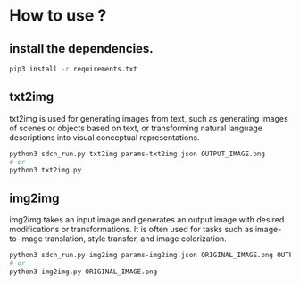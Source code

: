 # How to use ?
## install the dependencies.
```bash
pip3 install -r requirements.txt
```
## txt2img
txt2img is used for generating images from text, such as generating images of scenes or objects based on text, or transforming natural language descriptions into visual conceptual representations.

```bash
python3 sdcn_run.py txt2img params-txt2img.json OUTPUT_IMAGE.png
# or
python3 txt2img.py
```

## img2img
img2img takes an input image and generates an output image with desired modifications or transformations. It is often used for tasks such as image-to-image translation, style transfer, and image colorization.

```bash
python3 sdcn_run.py img2img params-img2img.json ORIGINAL_IMAGE.png OUTPUT_IMAGE.png
# or 
python3 img2img.py ORIGINAL_IMAGE.png
```